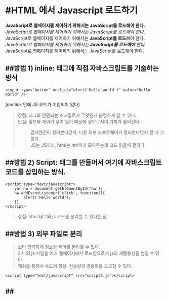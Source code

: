 #HTML 에서 Javascript 로드하기
==========================

**JavaScript로 웹페이지를 제어하기 위해서는 JavaScript를 로드해야 한다.**  
_JavaScript로 웹페이지를 제어하기 위해서는 JavaScript를 로드해야 한다._  
JavaScript로 웹페이지를 제어하기 위해서는 **JavaScript를 로드**해야 한다.  
_JavaScript로 웹페이지를 제어하기 위해서는 **JavaScript를 로드해야** 한다._    
JavaScript로 웹페이지를 제어하기 위해서는 JavaScript를 로드해야 한다.  
 
##방법 1) inline: 태그에 직접 자바스크립트를 기술하는 방식
---------------------------

    <input type="button" onclick="alert('Hello world')" value="Hello world" />

(onclick 안에 JS 코드가 기입되어 있다) 

>장점: 태그와 연관되는 스크립트가 무엇인지 분명하게 알 수 있다.  
>단점: 정보와 제어가 섞여 있기 때문에 정보로서의 가치가 떨어진다.   
>>검색엔진이 찾아본다던지, 다른 외부 소프트웨어가 정리한다던지 할 때 그렇다.   
>>JS는 JS끼리, html는 htrl끼리 모아두는게 코드 읽을때 편하다.   

##방법 2) Script: <script></script>태그를 만들어서 여기에 자바스크립트 코드를 삽입하는 방식.   
---------------------------

    <script type="text/javascript">  
        var hw = document.getElementById('hw');  
        hw.addEventListener('click', function(){  
            alert('Hello world');  
        })  
    </script>  

>장점: html 태그와 js 코드를 분리할 수 있다는 점


##방법 3) 외부 파일로 분리
---------------------------
 >보다 엄격하게 정보와 제어를 분리할 수 있다.  
 >하나의 js 파일을 여러 웹페이지에서 로드함으로서 js의 재활용성을 높일 수 있다.  
 >캐쉬를 통해서 속도의 향상, 전송량의 경량화를 도모할 수 있다.  
 
    <script type="text/javascript" src="script2.js"></script>  


##<script> 태그 위치에 대한 댓글 논의
---------------------------

>1. Place library script such as the jQuery library in the head section.
>라이브러리 스크립트는 헤더에
>2. Place normal script in the head unless it becomes a performance/page load issue.
>성능/페이지 로딩문제가 없는 스크립트는 헤더에
>3. Place script that impacts the render of the page at the end of the body
>페이지 렌더링에 직결되는 스크립트는 바디 마지막에

+Js 는 맨하단에, css는 상단에 두는게 좋다고 합니다.
>일반적으로 브라우저가 **js파일을 읽을때는 html을 읽지 않습니다**.
>js내부에서 style을 제어하는 경우가 있기에 js를 읽는 동안에는 다른 작업을 하지 않죠.style을 제어할 경우 다시 그려야하기 때문에
>즉, html 중간이나 처음에 둘 경우 작업이 밀릴 수 있습니다.
>css를 앞에두는 이유는 아마(?) 브라우저가 css를 읽기 전까진 painting을 하지 않앗던걸로 기억해요

결론: JS script 태그는 바디 하단에 외부 파일로 넣는 것이 좋은 것 맞습니다. 로딩부하, 자원 관리, 코드 가독성, 코드 재사용 등등 잇점이 많으니까요.

